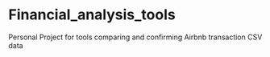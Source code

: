 # Financial_analysis_tools
Personal Project for tools comparing and confirming Airbnb transaction CSV data
